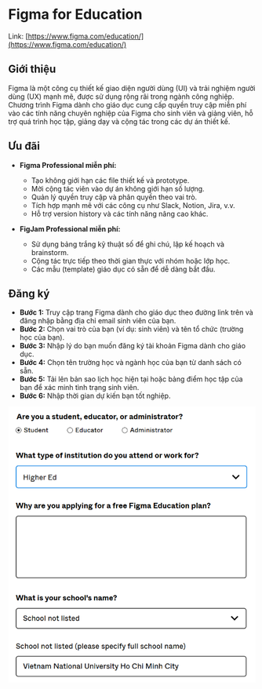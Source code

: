 # Figma for Education

Link: [https://www.figma.com/education/](https://www.figma.com/education/)

## Giới thiệu

Figma là một công cụ thiết kế giao diện người dùng (UI) và trải nghiệm người dùng (UX) mạnh mẽ, được sử dụng rộng rãi trong ngành công nghiệp. Chương trình Figma dành cho giáo dục cung cấp quyền truy cập miễn phí vào các tính năng chuyên nghiệp của Figma cho sinh viên và giảng viên, hỗ trợ quá trình học tập, giảng dạy và cộng tác trong các dự án thiết kế.

## Ưu đãi

* **Figma Professional miễn phí:**  
  - Tạo không giới hạn các file thiết kế và prototype.
  - Mời cộng tác viên vào dự án không giới hạn số lượng.
  - Quản lý quyền truy cập và phân quyền theo vai trò.
  - Tích hợp mạnh mẽ với các công cụ như Slack, Notion, Jira, v.v.
  - Hỗ trợ version history và các tính năng nâng cao khác.

* **FigJam Professional miễn phí:**  
  - Sử dụng bảng trắng kỹ thuật số để ghi chú, lập kế hoạch và brainstorm.
  - Cộng tác trực tiếp theo thời gian thực với nhóm hoặc lớp học.
  - Các mẫu (template) giáo dục có sẵn để dễ dàng bắt đầu.

## Đăng ký

- **Bước 1:** Truy cập trang Figma dành cho giáo dục theo đường link trên và đăng nhập bằng địa chỉ email sinh viên của bạn.
- **Bước 2:** Chọn vai trò của bạn (ví dụ: sinh viên) và tên tổ chức (trường học của bạn).
- **Bước 3:** Nhập lý do bạn muốn đăng ký tài khoản Figma dành cho giáo dục.
- **Bước 4:** Chọn tên trường học và ngành học của bạn từ danh sách có sẵn.
- **Bước 5:** Tải lên bản sao lịch học hiện tại hoặc bảng điểm học tập của bạn để xác minh tình trạng sinh viên.
- **Bước 6:** Nhập thời gian dự kiến bạn tốt nghiệp.

![alt text](images/image-4.png)